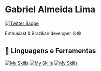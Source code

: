 # Gabriel Almeida Lima


[![Twitter Badge](https://img.shields.io/badge/-@gabri3lallima-00875f?style=flat-square&labelColor=00875f&logo=twitter&logoColor=white&link=https://twitter.com/gabri3allima)](https://x.com/gabri3lallima) 

Enthusiast & Brazilian developer 🟡🟢

## 🔨 Linguagens e Ferramentas

[![My Skills](https://skillicons.dev/icons?i=javascript,nodejs,java)](https://skillicons.dev)
[![My Skills](https://skillicons.dev/icons?i=react,tailwind)](https://skillicons.dev)
[![My Skills](https://skillicons.dev/icons?i=vscode,figma,idea)](https://skillicons.dev)
